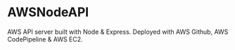 # AWSNodeAPI

AWS API server built with Node & Express. Deployed with AWS Github, AWS CodePipeline & AWS EC2.
